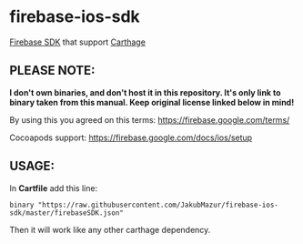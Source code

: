 # firebase-ios-sdk

[Firebase SDK](https://firebase.google.com) that support [Carthage](https://github.com/Carthage/Carthage)

## PLEASE NOTE:

**I don't own binaries, and don't host it in this repository. It's only link to binary taken from this manual. Keep original license linked below in mind!**

By using this you agreed on this terms: https://firebase.google.com/terms/

Cocoapods support: https://firebase.google.com/docs/ios/setup

## USAGE:

In **Cartfile** add this line:

`binary "https://raw.githubusercontent.com/JakubMazur/firebase-ios-sdk/master/firebaseSDK.json"`

Then it will work like any other carthage dependency.
